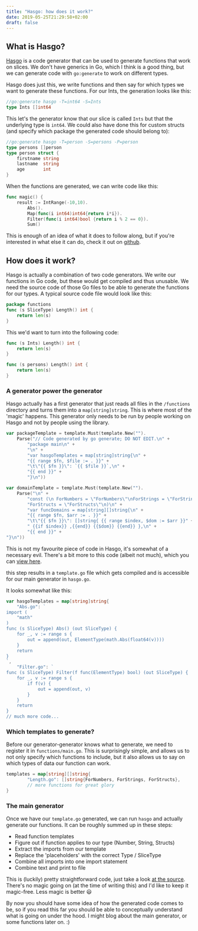 ```yaml
---
title: "Hasgo: how does it work?"
date: 2019-05-25T21:29:58+02:00
draft: false 
---
```


## What is Hasgo?

[Hasgo](https://www.github.com/DylanMeeus/hasgo") is a code generator that can be used to generate functions that work on slices.
We don't have generics in Go, which I think is a good thing, but we can generate code with `go:generate` to work on different types.

Hasgo does just this, we write functions and then say for which types we want to generate these functions.
For our Ints, the generation looks like this:

```go
//go:generate hasgo -T=int64 -S=Ints
type Ints []int64
```

This let's the generator know that our slice is called `Ints` but that the underlying type is `int64`. We could also have done this for
custom structs (and specify which package the generated code should belong to):

```go
//go:generate hasgo -T=person -S=persons -P=person
type persons []person
type person struct {
    firstname string
    lastname  string
    age       int
}
```

When the functions are generated, we can write code like this:
```go
func magic() {
	result := IntRange(-10,10).
		Abs().
		Map(func(i int64)int64{return i*i}).
		Filter(func(i int64)bool {return i % 2 == 0}).
		Sum()
```

This is enough of an idea of what it does to follow along, but if you're interested in what else it
can do, check it out on [github](https://www.github.com/DylanMeeus/hasgo).

## How does it work?

Hasgo is actually a combination of two code generators. We write our functions in Go code, but these would get compiled and thus unusable.
We need the source code of those Go files to be able to generate the functions for our types. A typical source code file would look like this:

```go
package functions
func (s SliceType) Length() int {
    return len(s)
}
```

This we'd want to turn into the following code:
```go
func (s Ints) Length() int {
    return len(s)
}

func (s persons) Length() int {
    return len(s)
}
```

### A generator power the generator

Hasgo actually has a first generator that just reads all files in the `/functions` directory and turns them into a `map[string]string`.
This is where most of the 'magic' happens. This generator only needs to be run by people working on Hasgo and not by people using the library.

```go
var packageTemplate = template.Must(template.New("").
	Parse("// Code generated by go generate; DO NOT EDIT.\n" +
		"package main\n" +
		"\n" +
		"var hasgoTemplates = map[string]string{\n" +
		"{{ range $fn, $file := . }}" +
		"\t\"{{ $fn }}\": `{{ $file }}`,\n" +
		"{{ end }}" +
		"}\n"))

var domainTemplate = template.Must(template.New("").
	Parse("\n" +
		"const (\n ForNumbers = \"ForNumbers\"\nForStrings = \"ForStrings\"\n" +
		"ForStructs = \"ForStructs\"\n)\n" +
		"var funcDomains = map[string][]string{\n" +
		"{{ range $fn, $arr := . }}" +
		"\t\"{{ $fn }}\": []string{ {{ range $index, $dom := $arr }}" +
		" {{if $index}} ,{{end}} {{$dom}} {{end}} },\n" +
		"{{ end }}" +
"}\n"))
```

This is not my favourite piece of code in Hasgo, it's somewhat of a necessary evil.
There's a bit more to this code (albeit not much), which you can [view here](https://github.com/DylanMeeus/hasgo/blob/master/generator.go).

this step results in a `template.go` file which gets compiled and is accessible for our main generator in `hasgo.go`.

It looks somewhat like this:

```go
var hasgoTemplates = map[string]string{
	"Abs.go": `
import (
	"math"
)
func (s SliceType) Abs() (out SliceType) {
	for _, v := range s {
		out = append(out, ElementType(math.Abs(float64(v))))
	}
	return
}
`,
	"Filter.go": `
func (s SliceType) Filter(f func(ElementType) bool) (out SliceType) {
	for _, v := range s {
		if f(v) {
			out = append(out, v)
		}
	}
	return
}
// much more code...
```

### Which templates to generate?

Before our generator-generator knows what to generate, we need to register it in `functions/main.go`.
This is surprisingly simple, and allows us to not only specify which functions to include, but it also
allows us to say on which types of data our function can work.

```go
templates = map[string][]string{
		"Length.go": []string{ForNumbers, ForStrings, ForStructs},
		// more functions for great glory
}
```

### The main generator

Once we have our `template.go` generated, we can run `hasgo` and actually generate our functions.
It can be roughly summed up in these steps:

* Read function templates
* Figure out if function applies to our type (Number, String, Structs)
* Extract the imports from our template
* Replace the 'placeholders' with the correct Type / SliceType
* Combine all imports into one import statement
* Combine text and print to file

This is (luckily) pretty straightforward code, just take a look [at the source](https://github.com/DylanMeeus/hasgo/blob/master/hasgo.go). There's no magic going on (at the time of  writing this) and I'd like to
keep it magic-free. Less magic is better :smiley:

By now you should have some idea of how the generated code comes to be, so if you read this far you should be able to conceptually
understand what is going on under the hood. I might blog about the main generator, or some functions
later on. :)
